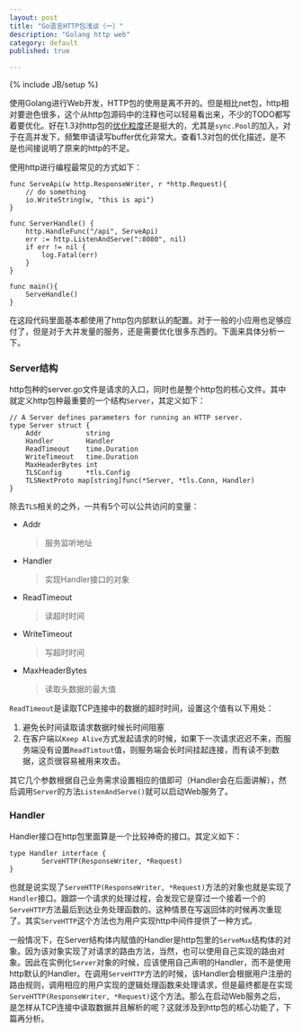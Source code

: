 ```yaml
---
layout: post
title: "Go语言HTTP包浅谈（一）"
description: "Golang http web"
category: default
published: true

---
```

{% include JB/setup %}

使用Golang进行Web开发，HTTP包的使用是离不开的。但是相比net包，http相对要逊色很多，这个从http包源码中的注释也可以轻易看出来，不少的TODO都写着要优化。好在1.3对http包的[优化粒度](http://tip.golang.org/doc/go1.3#major_library_changes)还是挺大的，尤其是`sync.Pool`的加入，对于在高并发下，频繁申请读写buffer优化非常大。查看1.3对包的优化描述，是不是也间接说明了原来的http的不足。

使用http进行编程最常见的方式如下：

    func ServeApi(w http.ResponseWriter, r *http.Request){
        // do something
        io.WriteString(w, "this is api")
    }
    
    func ServerHandle() {
        http.HandleFunc("/api", ServeApi)
        err := http.ListenAndServe(":8080", nil)
        if err != nil {
            log.Fatal(err)
        }
    }

    func main(){
        ServeHandle()
    }
    
在这段代码里面基本都使用了http包内部默认的配置。对于一般的小应用也足够应付了，但是对于大并发量的服务，还是需要优化很多东西的。下面来具体分析一下。

### Server结构

http包种的server.go文件是请求的入口，同时也是整个http包的核心文件。其中就定义http包种最重要的一个结构`Server`，其定义如下：

    // A Server defines parameters for running an HTTP server.
    type Server struct {
	    Addr           string        
	    Handler        Handler       
	    ReadTimeout    time.Duration 
	    WriteTimeout   time.Duration 
	    MaxHeaderBytes int           
	    TLSConfig      *tls.Config   
	    TLSNextProto map[string]func(*Server, *tls.Conn, Handler)
    }

除去`TLS`相关的之外，一共有5个可以公共访问的变量：

+ Addr  
  >服务监听地址
+ Handler  
  >实现Handler接口的对象  
+ ReadTimeout
  >读超时时间
+ WriteTimeout
  >写超时时间
+ MaxHeaderBytes
  >读取头数据的最大值

`ReadTimeout`是读取TCP连接中的数据的超时时间，设置这个值有以下用处：

1. 避免长时间读取请求数据时候长时间阻塞
2. 在客户端以`Keep Alive`方式发起请求的时候，如果下一次请求迟迟不来，而服务端没有设置`ReadTimtout`值，则服务端会长时间挂起连接，而有读不到数据，这页很容易被用来攻击。

其它几个参数根据自己业务需求设置相应的值即可（Handler会在后面讲解），然后调用`Server`的方法`ListenAndServe()`就可以启动Web服务了。

### Handler

Handler接口在http包里面算是一个比较神奇的接口。其定义如下：

    type Handler interface {
            ServeHTTP(ResponseWriter, *Request)
    }
    
也就是说实现了`ServeHTTP(ResponseWriter, *Request)`方法的对象也就是实现了`Handler`接口。跟踪一个请求的处理过程，会发现它是穿过一个接着一个的`ServeHTTP`方法最后到达业务处理函数的。这种情景在写返回体的时候再次重现了。其实`ServeHTTP`这个方法也为用户实现http中间件提供了一种方式。

一般情况下，在Server结构体内赋值的Handler是http包里的`ServeMux`结构体的对象。因为该对象实现了对请求的路由方法，当然，也可以使用自己实现的路由对象。因此在实例化`Server`对象的时候，应该使用自己声明的Handler，而不是使用http默认的Handler。在调用`ServeHTTP`方法的时候，该Handler会根据用户注册的路由规则，调用相应的用户实现的逻辑处理函数来处理请求，但是最终都是在实现`ServeHTTP(ResponseWriter, *Request)`这个方法。那么在启动Web服务之后，是怎样从TCP连接中读取数据并且解析的呢？这就涉及到http包的核心功能了，下篇再分析。



